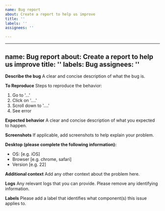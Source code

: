 ```yaml
---
name: Bug report
about: Create a report to help us improve
title: ''
labels: ''
assignees: ''

---
```


---
name: Bug report
about: Create a report to help us improve
title: ''
labels: Bug
assignees: ''
---

**Describe the bug**
A clear and concise description of what the bug is.

**To Reproduce**
Steps to reproduce the behavior:
1. Go to '...'
2. Click on '....'
3. Scroll down to '....'
4. See error

**Expected behavior**
A clear and concise description of what you expected to happen.

**Screenshots**
If applicable, add screenshots to help explain your problem.

**Desktop (please complete the following information):**
 - OS: [e.g. iOS]
 - Browser [e.g. chrome, safari]
 - Version [e.g. 22]

**Additional context**
Add any other context about the problem here.

**Logs**
Any relevant logs that you can provide. Please remove any identifying information.

**Labels**
Please add a label that identifies what component(s) this issue applies to.
